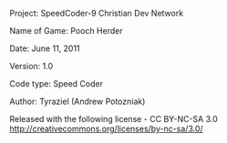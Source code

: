 Project: SpeedCoder-9 Christian Dev Network

Name of Game: Pooch Herder

Date: June 11, 2011

Version: 1.0

Code type: Speed Coder

Author: Tyraziel (Andrew Potozniak)

Released with the following license -
CC BY-NC-SA 3.0
http://creativecommons.org/licenses/by-nc-sa/3.0/